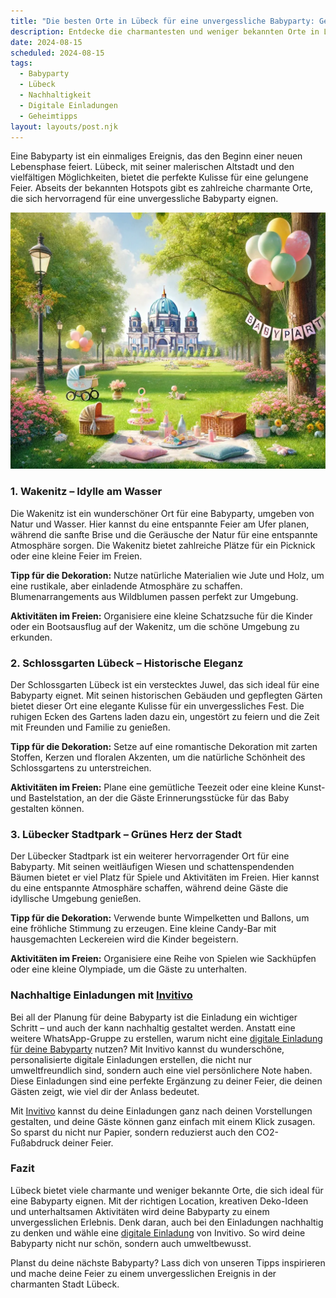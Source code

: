 ```yaml
---
title: "Die besten Orte in Lübeck für eine unvergessliche Babyparty: Geheimtipps und lokale Favoriten"
description: Entdecke die charmantesten und weniger bekannten Orte in Lübeck für eine unvergessliche Babyparty, inklusive nachhaltiger Dekorationstipps und personalisierten digitalen Einladungen.
date: 2024-08-15
scheduled: 2024-08-15
tags:
  - Babyparty
  - Lübeck
  - Nachhaltigkeit
  - Digitale Einladungen
  - Geheimtipps
layout: layouts/post.njk
---
```


Eine Babyparty ist ein einmaliges Ereignis, das den Beginn einer neuen Lebensphase feiert. Lübeck, mit seiner malerischen Altstadt und den vielfältigen Möglichkeiten, bietet die perfekte Kulisse für eine gelungene Feier. Abseits der bekannten Hotspots gibt es zahlreiche charmante Orte, die sich hervorragend für eine unvergessliche Babyparty eignen.

![Babyparty im Park](/img/picnic-park.webp)

### 1. **Wakenitz – Idylle am Wasser**

Die Wakenitz ist ein wunderschöner Ort für eine Babyparty, umgeben von Natur und Wasser. Hier kannst du eine entspannte Feier am Ufer planen, während die sanfte Brise und die Geräusche der Natur für eine entspannte Atmosphäre sorgen. Die Wakenitz bietet zahlreiche Plätze für ein Picknick oder eine kleine Feier im Freien.

**Tipp für die Dekoration:** Nutze natürliche Materialien wie Jute und Holz, um eine rustikale, aber einladende Atmosphäre zu schaffen. Blumenarrangements aus Wildblumen passen perfekt zur Umgebung.

**Aktivitäten im Freien:** Organisiere eine kleine Schatzsuche für die Kinder oder ein Bootsausflug auf der Wakenitz, um die schöne Umgebung zu erkunden.

### 2. **Schlossgarten Lübeck – Historische Eleganz**

Der Schlossgarten Lübeck ist ein verstecktes Juwel, das sich ideal für eine Babyparty eignet. Mit seinen historischen Gebäuden und gepflegten Gärten bietet dieser Ort eine elegante Kulisse für ein unvergessliches Fest. Die ruhigen Ecken des Gartens laden dazu ein, ungestört zu feiern und die Zeit mit Freunden und Familie zu genießen.

**Tipp für die Dekoration:** Setze auf eine romantische Dekoration mit zarten Stoffen, Kerzen und floralen Akzenten, um die natürliche Schönheit des Schlossgartens zu unterstreichen.

**Aktivitäten im Freien:** Plane eine gemütliche Teezeit oder eine kleine Kunst- und Bastelstation, an der die Gäste Erinnerungsstücke für das Baby gestalten können.

### 3. **Lübecker Stadtpark – Grünes Herz der Stadt**

Der Lübecker Stadtpark ist ein weiterer hervorragender Ort für eine Babyparty. Mit seinen weitläufigen Wiesen und schattenspendenden Bäumen bietet er viel Platz für Spiele und Aktivitäten im Freien. Hier kannst du eine entspannte Atmosphäre schaffen, während deine Gäste die idyllische Umgebung genießen.

**Tipp für die Dekoration:** Verwende bunte Wimpelketten und Ballons, um eine fröhliche Stimmung zu erzeugen. Eine kleine Candy-Bar mit hausgemachten Leckereien wird die Kinder begeistern.

**Aktivitäten im Freien:** Organisiere eine Reihe von Spielen wie Sackhüpfen oder eine kleine Olympiade, um die Gäste zu unterhalten.

### **Nachhaltige Einladungen mit [Invitivo](https://invitivo.com/create)**

Bei all der Planung für deine Babyparty ist die Einladung ein wichtiger Schritt – und auch der kann nachhaltig gestaltet werden. Anstatt eine weitere WhatsApp-Gruppe zu erstellen, warum nicht eine [digitale Einladung für deine Babyparty](https://invitivo.com/) nutzen? Mit Invitivo kannst du wunderschöne, personalisierte digitale Einladungen erstellen, die nicht nur umweltfreundlich sind, sondern auch eine viel persönlichere Note haben. Diese Einladungen sind eine perfekte Ergänzung zu deiner Feier, die deinen Gästen zeigt, wie viel dir der Anlass bedeutet.

Mit [Invitivo](https://invitivo.com/) kannst du deine Einladungen ganz nach deinen Vorstellungen gestalten, und deine Gäste können ganz einfach mit einem Klick zusagen. So sparst du nicht nur Papier, sondern reduzierst auch den CO2-Fußabdruck deiner Feier.

### **Fazit**

Lübeck bietet viele charmante und weniger bekannte Orte, die sich ideal für eine Babyparty eignen. Mit der richtigen Location, kreativen Deko-Ideen und unterhaltsamen Aktivitäten wird deine Babyparty zu einem unvergesslichen Erlebnis. Denk daran, auch bei den Einladungen nachhaltig zu denken und wähle eine [digitale Einladung](https://invitivo.com) von Invitivo. So wird deine Babyparty nicht nur schön, sondern auch umweltbewusst.

Planst du deine nächste Babyparty? Lass dich von unseren Tipps inspirieren und mache deine Feier zu einem unvergesslichen Ereignis in der charmanten Stadt Lübeck.
